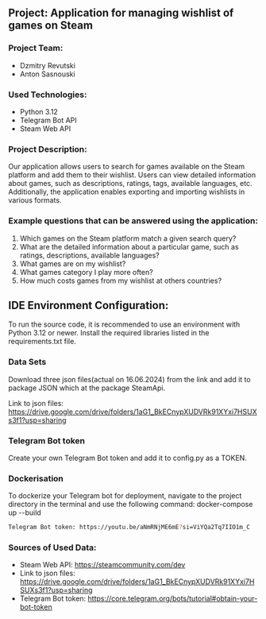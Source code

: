 ## Project: Application for managing wishlist of games on Steam

### Project Team:
- Dzmitry Revutski
- Anton Sasnouski

### Used Technologies:
- Python 3.12
- Telegram Bot API
- Steam Web API

### Project Description:
Our application allows users to search for games available on the Steam platform and add them to their wishlist. Users can view detailed information about games, such as descriptions, ratings, tags, available languages, etc. Additionally, the application enables exporting and importing wishlists in various formats.

### Example questions that can be answered using the application:
1. Which games on the Steam platform match a given search query?
2. What are the detailed information about a particular game, such as ratings, descriptions, available languages?
3. What games are on my wishlist?
4. What games category I play more often?
5. How much costs games from my wishlist at others countries?

## IDE Environment Configuration:
To run the source code, it is recommended to use an environment with Python 3.12 or newer. Install the required libraries listed in the requirements.txt file. 

### Data Sets
Download three json files(actual on 16.06.2024) from the link and add it to package JSON which at the package SteamApi.

Link to json files: https://drive.google.com/drive/folders/1aG1_BkECnypXUDVRk91XYxi7HSUXs3f1?usp=sharing

### Telegram Bot token
Create your own Telegram Bot token and add it to config.py as a TOKEN.

### Dockerisation
To dockerize your Telegram bot for deployment, navigate to the project directory in the terminal and use the following command: docker-compose up --build
```bash
Telegram Bot token: https://youtu.be/aNmRNjME6mE?si=ViYQa2Tq7IIO1m_C
```
### Sources of Used Data:
- Steam Web API: https://steamcommunity.com/dev
- Link to json files: https://drive.google.com/drive/folders/1aG1_BkECnypXUDVRk91XYxi7HSUXs3f1?usp=sharing
- Telegram Bot token: https://core.telegram.org/bots/tutorial#obtain-your-bot-token
